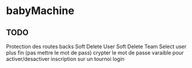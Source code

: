# babyMachine


## TODO

Protection des routes backs
Soft Delete User
Soft Delete Team
Select user plus fin (pas mettre le mot de pass)
crypter le mot de passe
varaible pour activer/desactiver inscription sur un tournoi
login